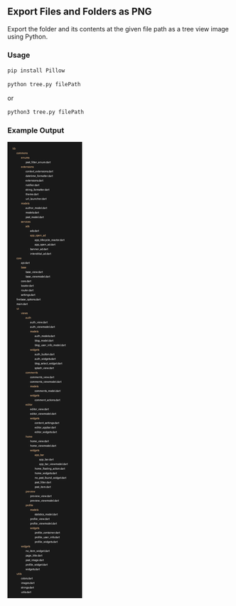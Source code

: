 ## Export Files and Folders as PNG
Export the folder and its contents at the given file path as a tree view image using Python.

### Usage
```bash
pip install Pillow
```
```bash
python tree.py filePath
```
or
```bash
python3 tree.py filePath
```

### Example Output
![tree.png](tree.png)
